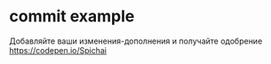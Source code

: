 # commit example
Добавляйте ваши изменения-дополнения и получайте одобрение
https://codepen.io/Spichai
